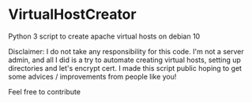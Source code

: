 # VirtualHostCreator
Python 3 script to create apache virtual hosts on debian 10

Disclaimer: I do not take any responsibility for this code. I'm not a server admin, and all I did is a try to automate creating virtual hosts, setting up directories and let's encrypt cert. I made this script public hoping to get some advices / improvements from people like you!

Feel free to contribute
